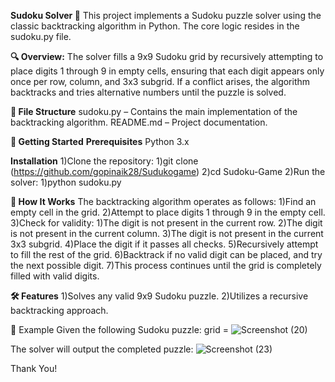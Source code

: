 **Sudoku Solver 🧩**
    This project implements a Sudoku puzzle solver using the classic backtracking algorithm in Python. The core logic resides in the sudoku.py file.

**🔍 Overview:**
    The solver fills a 9x9 Sudoku grid by recursively attempting to place digits 1 through 9 in empty cells, ensuring that each digit appears only once per row, column, and 3x3 subgrid. If a conflict arises, the algorithm backtracks and tries alternative numbers until the puzzle is solved.

**📁 File Structure**
sudoku.py – Contains the main implementation of the backtracking algorithm.
README.md – Project documentation.

**🚀 Getting Started**
**Prerequisites**
Python 3.x

**Installation**
1)Clone the repository:
  1)git clone (https://github.com/gopinaik28/Sudukogame)
  2)cd Sudoku-Game
2)Run the solver:
  1)python sudoku.py

**🧠 How It Works**
The backtracking algorithm operates as follows:
1)Find an empty cell in the grid.
2)Attempt to place digits 1 through 9 in the empty cell.
3)Check for validity:
  1)The digit is not present in the current row.
  2)The digit is not present in the current column.
  3)The digit is not present in the current 3x3 subgrid.
4)Place the digit if it passes all checks.
5)Recursively attempt to fill the rest of the grid.
6)Backtrack if no valid digit can be placed, and try the next possible digit.
7)This process continues until the grid is completely filled with valid digits.

**🛠️ Features**
1)Solves any valid 9x9 Sudoku puzzle.
2)Utilizes a recursive backtracking approach.



📸 Example
Given the following Sudoku puzzle:
grid = 
![Screenshot (20)](https://github.com/user-attachments/assets/33ce9705-267a-4e21-8c90-1dd9d89a0040)

The solver will output the completed puzzle:
![Screenshot (23)](https://github.com/user-attachments/assets/264bed3a-b9b1-4652-8727-7ffa4970560b)


Thank You!

